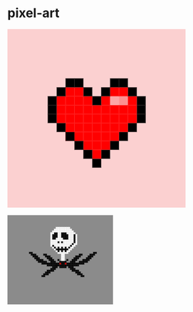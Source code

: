 # pixel-art

![Screenshot of pixel art heart](/heart/pixel-art-heart_400px.png "Screenshot pixel art heart")

![Screenshot of pixel art heart](/jack-skellington/jack.png "Screenshot pixel art Jack Skellington")